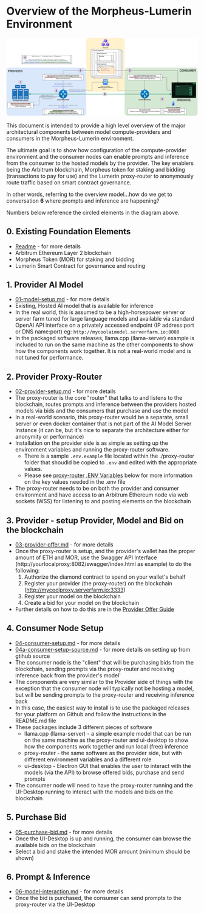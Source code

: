 # Overview of the Morpheus-Lumerin Environment

![Architecture-Overview](images/overview.png)

This document is intended to provide a high level overview of the major architectural components between model compute-providers and consumers in the Morpheus-Lumerin environment.

The ultimate goal is to show how configuration of the compute-provider environment and the consumer nodes can enable prompts and inference from the consumer to the hosted models by the provider.  The key enablers being the Arbitrum blockchain, Morpheus token for staking and bidding (transactions to pay for use) and the Lumerin proxy-router to anonymously route traffic based on smart contract governance.

In other words, referring to the overview model...how do we get to conversation **6** where prompts and inference are happening? 

Numbers below reference the circled elements in the diagram above.

## 0. Existing Foundation Elements 
- [Readme](../README.md) - for more details
- Arbitrum Ethereum Layer 2 blockchain
- Morpheus Token (MOR) for staking and bidding
- Lumerin Smart Contract for governance and routing

## 1. Provider AI Model 
- [01-model-setup.md](01-model-setup.md) - for more details 
- Existing, Hosted AI model that is available for inference
- In the real world, this is assumed to be a high-horsepower server or server farm tuned for large language models and available via standard OpenAI API interface on a privately accessed endpoint (IP address:port or DNS name:port) eg: `http://mycoolaimodel.serverfarm.io:8080` 
- In the packaged software releases, llama.cpp (llama-server) example is included to run on the same machine as the other components to show how the components work together.  It is not a real-world model and is not tuned for performance.  

## 2. Provider Proxy-Router
- [02-provider-setup.md](02-provider-setup.md) - for more details
- The proxy-router is the core "router" that talks to and listens to the blockchain, routes prompts and inference between the providers hosted models via bids and the consumers that purchase and use the model
- In a real-world scenario, this proxy-router would be a separate, small server or even docker container that is not part of the AI Model Server Instance (it can be, but it's nice to separate the architecture either for anonymity or performance)
- Installation on the provider side is as simple as setting up the environment variables and running the proxy-router software.  
    - There is a sample `.env.example` file located within the ./proxy-router folder that shoudld be copied to `.env` and edited with the appropriate values.
    - Please see [proxy-router .ENV Variables](#proxy-router-env-variables) below for more information on the key values needed in the .env file
- The proxy-router needs to be on both the provider and consumer environment and have access to an Arbitrum Ethereum node via web sockets (WSS) for listening to and posting elements on the blockchain

## 3. Provider - setup Provider, Model and Bid on the blockchain
- [03-provider-offer.md](03-provider-offer.md) - for more details
- Once the proxy-router is setup, and the provider's wallet has the proper amount of ETH and MOR, use the Swagger API Interface (http://yourlocalproxy:8082/swagger/index.html as example) to do the following: 
    1. Authorize the diamond contract to spend on your wallet's behalf 
    1. Register your provider (the proxy-router) on the blockchain (http://mycoolproxy.serverfarm.io:3333) 
    1. Register your model on the blockchain
    1. Create a bid for your model on the blockchain
- Further details on how to do this are in the [Provider Offer Guide](provider-offer.md)

## 4. Consumer Node Setup 
- [04-consumer-setup.md](04-consumer-setup.md) - for more details
- [04a-consumer-setup-source.md](04a-consumer-setup-source.md) - for more details on setting up from gtihub source
- The consumer node is the "client" that will be purchasing bids from the blockchain, sending prompts via the proxy-router and receiving inference back from the provider's model'
- The components are very similar to the Provider side of things with the exception that the consumer node will typically not be hosting a model, but will be sending prompts to the proxy-router and receiving inference back
- In this case, the easiest way to install is to use the packaged releases for your platform on Github and follow the instructions in the README.md file
- These packages include 3 different pieces of software 
    - llama.cpp (llama-server) - a simple example model that can be run on the same machine as the proxy-router and ui-desktop to show how the components work together and run local (free) inference
    - proxy-router - the same software as the provider side, but with different environment variables and a different role
    - ui-desktop - Electron GUI that enables the user to interact with the models (via the API) to browse offered bids, purchase and send prompts 
- The consumer node will need to have the proxy-router running and the UI-Desktop running to interact with the models and bids on the blockchain

## 5. Purchase Bid 
- [05-purchase-bid.md](05-purchase-bid.md) - for more details
- Once the UI-Desktop is up and running, the consumer can browse the available bids on the blockchain
- Select a bid and stake the intended MOR amount (minimum should be shown) 

## 6. Prompt & Inference 
- [06-model-interaction.md](06-model-interaction.md) - for more details
- Once the bid is purchased, the consumer can send prompts to the proxy-router via the UI-Desktop